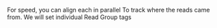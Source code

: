 For speed, you can align each in parallel
To track where the reads came from. We will set individual Read Group tags
